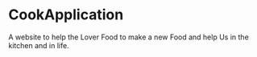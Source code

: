 # CookApplication
 A website to help the Lover Food to make a new Food and help Us  in the kitchen and in life.
